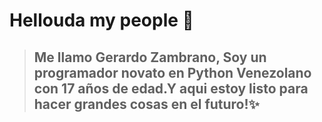 # Hellouda my people 🐤

>## Me llamo Gerardo Zambrano, Soy un programador novato en Python Venezolano con 17 años de edad.Y aqui estoy listo para hacer grandes cosas en el futuro!✨

<!--
**edgarr23/edgarr23** is a ✨ _special_ ✨ repository because its `README.md` (this file) appears on your GitHub profile.

Here are some ideas to get you started:

- 🔭 I’m currently working on ...
- 🌱 I’m currently learning ...
- 👯 I’m looking to collaborate on ...
- 🤔 I’m looking for help with ...
- 💬 Ask me about ...
- 📫 How to reach me: ...
- 😄 Pronouns: ...
- ⚡ Fun fact: ...
-->
